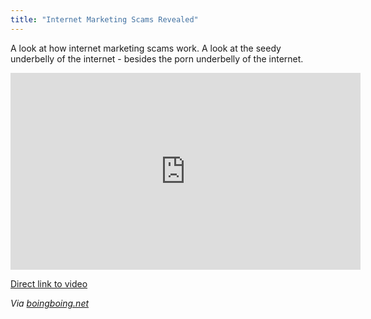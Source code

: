 ```yaml
---
title: "Internet Marketing Scams Revealed"
---
```

<p>A look at how internet marketing scams work. A look at the seedy underbelly of the internet - besides the porn underbelly of the internet.</p>
<p><iframe width="560" height="315" src="https://www.youtube.com/embed/Z0LZ6DNCgrY?rel=0" frameborder="0" allowfullscreen></iframe></p>
<p><a href="https://youtu.be/Z0LZ6DNCgrY">Direct link to video</a></p>
<p><em>Via <a href="https://boingboing.net/2012/05/11/incredibly-detailed-look-at-in.html">boingboing.net</a></em></p>
